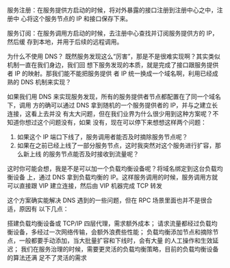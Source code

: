 服务注册：在服务提供方启动的时候，将对外暴露的接口注册到注册中心之中，注册中 心将这个服务节点的 IP 和接口保存下来。

服务订阅：在服务调用方启动的时候，去注册中心查找并订阅服务提供方的 IP，然后缓 存到本地，并用于后续的远程调用。

为什么不使用 DNS？
既然服务发现这么“厉害”，那是不是很难实现啊？其实类似机制一直在我们身边，我们回 想下服务发现的本质，就是完成了接口跟服务提供者 IP 的映射。那我们能不能把服务提供 者 IP 统一换成一个域名啊，利用已经成熟的 DNS 机制来实现？

如果我们用 DNS 来实现服务发现，所有的服务提供者节点都配置在了同一个域名下，调用 方的确可以通过 DNS 拿到随机的一个服务提供者的 IP，并与之建立长连接，这看上去并没 有太大问题，但在我们业界为什么很少用到这种方案呢？不知道你想过这个问题没有，如果 没有，现在可以停下来想想这样两个问题：

1. 如果这个 IP 端口下线了，服务调用者能否及时摘除服务节点呢？ 
2. 如果在之前已经上线了一部分服务节点，这时我突然对这个服务进行扩容，那么新上线 的服务节点能否及时接收到流量呢？

这时你可能会想，我是不是可以加一个负载均衡设备呢？将域名绑定到这台负载均衡设备 上，通过 DNS 拿到负载均衡的 IP。这样服务调用的时候，服务调用方就可以直接跟 VIP 建立连接，然后由 VIP 机器完成 TCP 转发


这个方案确实能解决 DNS 遇到的一些问题，但在 RPC 场景里面也并不是很合适，原因有 以下几点：

搭建负载均衡设备或 TCP/IP 四层代理，需求额外成本； 
请求流量都经过负载均衡设备，多经过一次网络传输，会额外浪费些性能； 
负载均衡添加节点和摘除节点，一般都要手动添加，当大批量扩容和下线时，会有大量 的人工操作和生效延迟； 
我们在服务治理的时候，需要更灵活的负载均衡策略，目前的负载均衡设备的算法还满 足不了灵活的需求